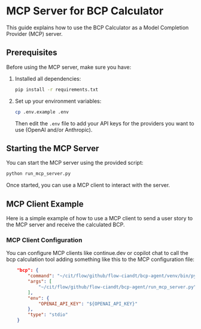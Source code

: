 # MCP Server for BCP Calculator

This guide explains how to use the BCP Calculator as a Model Completion Provider (MCP) server.

## Prerequisites

Before using the MCP server, make sure you have:

1. Installed all dependencies:
   ```bash
   pip install -r requirements.txt
   ```

2. Set up your environment variables:
   ```bash
   cp .env.example .env
   ```
   Then edit the `.env` file to add your API keys for the providers you want to use (OpenAI and/or Anthropic).

## Starting the MCP Server

You can start the MCP server using the provided script:

```bash
python run_mcp_server.py
```

Once started, you can use a MCP client to interact with the server.

## MCP Client Example

Here is a simple example of how to use a MCP client to send a user story to the MCP server and receive the calculated BCP.

### MCP Client Configuration

You can configure MCP clients like continue.dev or copilot chat to call the bcp calculation tool adding something like this to the MCP configuration file:

```json
    "bcp": {
        "command": "~/cit/flow/github/flow-ciandt/bcp-agent/venv/bin/python",
        "args": [
            "~/cit/flow/github/flow-ciandt/bcp-agent/run_mcp_server.py"
        ],
        "env": {
            "OPENAI_API_KEY": "${OPENAI_API_KEY}"
        },
        "type": "stdio"
    }
```
